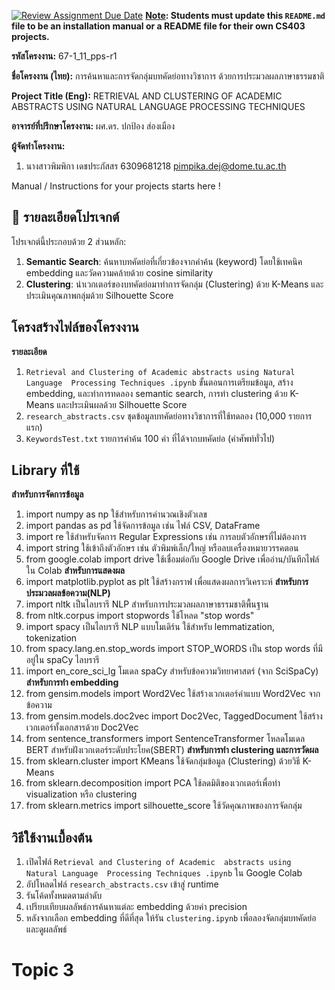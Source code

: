 [![Review Assignment Due Date](https://classroom.github.com/assets/deadline-readme-button-22041afd0340ce965d47ae6ef1cefeee28c7c493a6346c4f15d667ab976d596c.svg)](https://classroom.github.com/a/w8H8oomW)
**<ins>Note</ins>: Students must update this `README.md` file to be an installation manual or a README file for their own CS403 projects.**

**รหัสโครงงาน:** 67-1_11_pps-r1

**ชื่อโครงงาน (ไทย):** การค้นหาและการจัดกลุ่มบทคัดย่อทางวิชาการ ด้วยการประมวลผลภาษาธรรมชาติ 

**Project Title (Eng):** RETRIEVAL AND CLUSTERING OF ACADEMIC ABSTRACTS USING 
NATURAL LANGUAGE PROCESSING TECHNIQUES 

**อาจารย์ที่ปรึกษาโครงงาน:** ผศ.ดร. ปกป้อง ส่องเมือง  

**ผู้จัดทำโครงงาน:**
1. นางสาวพิมพิกา เดชประภัสสร  6309681218  pimpika.dej@dome.tu.ac.th
   
Manual / Instructions for your projects starts here !
## 📌 รายละเอียดโปรเจกต์

โปรเจกต์นี้ประกอบด้วย 2 ส่วนหลัก:
1. **Semantic Search**: ค้นหาบทคัดย่อที่เกี่ยวข้องจากคำค้น (keyword) โดยใช้เทคนิค embedding และวัดความคล้ายด้วย cosine similarity
2. **Clustering**: นำเวกเตอร์ของบทคัดย่อมาทำการจัดกลุ่ม (Clustering) ด้วย K-Means และประเมินคุณภาพกลุ่มด้วย Silhouette Score

## โครงสร้างไฟล์ของโครงงาน

**รายละเอียด**
1. `Retrieval and Clustering of Academic abstracts using Natural Language  Processing Techniques .ipynb` ขั้นตอนการเตรียมข้อมูล, สร้าง embedding, และทำการทดลอง semantic search,  การทำ clustering ด้วย K-Means และประเมินผลด้วย Silhouette Score 
2. `research_abstracts.csv` ชุดข้อมูลบทคัดย่อทางวิชาการที่ใช้ทดลอง (10,000 รายการแรก)
3. `KeywordsTest.txt` รายการคำค้น 100 คำ ที่ได้จากบทคัดย่อ (คำศัพท์ทั่วไป)

##  Library ที่ใช้
**สำหรับการจัดการข้อมูล**
1. import numpy as np ใช้สำหรับการคำนวณเชิงตัวเลข
2. import pandas as pd ใช้จัดการข้อมูล เช่น ไฟล์ CSV, DataFrame
3. import re ใช้สำหรับจัดการ Regular Expressions เช่น การลบตัวอักษรที่ไม่ต้องการ
4. import string ใช้เข้าถึงตัวอักษร เช่น ตัวพิมพ์เล็ก/ใหญ่ หรือลบเครื่องหมายวรรคตอน
5. from google.colab import drive	ใช้เชื่อมต่อกับ Google Drive เพื่ออ่าน/บันทึกไฟล์ใน Colab
**สำหรับการแสดงผล**
1. import matplotlib.pyplot as plt	ใช้สร้างกราฟ เพื่อแสดงผลการวิเคราะห์
**สำหรับการประมวลผลข้อความ(NLP)**
1. import nltk	เป็นไลบรารี NLP สำหรับการประมวลผลภาษาธรรมชาติพื้นฐาน
2. from nltk.corpus import stopwords	ใช้โหลด "stop words"
3. import spacy	เป็นไลบรารี NLP แบบโมเดิร์น ใช้สำหรับ lemmatization, tokenization
4. from spacy.lang.en.stop_words import STOP_WORDS	เป็น stop words ที่มีอยู่ใน spaCy ไลบรารี
5. import en_core_sci_lg	โมเดล spaCy สำหรับข้อความวิทยาศาสตร์ (จาก SciSpaCy)
**สำหรับการทำ embedding**
1. from gensim.models import Word2Vec	ใช้สร้างเวกเตอร์คำแบบ Word2Vec จากข้อความ
2. from gensim.models.doc2vec import Doc2Vec, TaggedDocument	ใช้สร้างเวกเตอร์ทั้งเอกสารด้วย Doc2Vec
3. from sentence_transformers import SentenceTransformer	โหลดโมเดล BERT สำหรับฝังเวกเตอร์ระดับประโยค(SBERT)
**สำหรับการทำ clustering และการวัดผล**
1. from sklearn.cluster import KMeans	ใช้จัดกลุ่มข้อมูล (Clustering) ด้วยวิธี K-Means
2. from sklearn.decomposition import PCA	ใช้ลดมิติของเวกเตอร์เพื่อทำ visualization หรือ clustering
3. from sklearn.metrics import silhouette_score	ใช้วัดคุณภาพของการจัดกลุ่ม

##  วิธีใช้งานเบื้องต้น

1. เปิดไฟล์ `Retrieval and Clustering of Academic  abstracts using Natural Language  Processing Techniques .ipynb` ใน Google Colab
2. อัปโหลดไฟล์ `research_abstracts.csv` เข้าสู่ runtime
3. รันโค้ดทั้งหมดตามลำดับ
4. เปรียบเทียบผลลัพธ์การค้นหาแต่ละ embedding ด้วยค่า precision
5. หลังจากเลือก embedding ที่ดีที่สุด ให้รัน `clustering.ipynb` เพื่อลองจัดกลุ่มบทคัดย่อ และดูผลลัพธ์
# Topic 3
